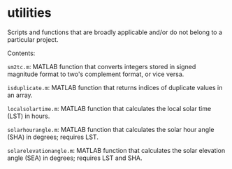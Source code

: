 # utilities
Scripts and functions that are broadly applicable and/or do not belong to a particular project.

Contents:

````sm2tc.m````: MATLAB function that converts integers stored in signed magnitude format to two's complement format, or vice versa.

````isduplicate.m````:  MATLAB function that returns indices of duplicate values in an array.

````localsolartime.m````: MATLAB function that calculates the local solar time (LST) in hours.

````solarhourangle.m````: MATLAB function that calculates the solar hour angle (SHA) in degrees; requires LST.

````solarelevationangle.m````: MATLAB function that calculates the solar elevation angle (SEA) in degrees; requires LST and SHA.


